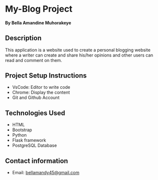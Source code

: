 # My-Blog Project
#### By **Bella Amandine Muhorakeye**
## Description
This application is a website used to create a personal blogging website where a writer can create and share his/her opinions and other users can read and comment on them. 
## Project Setup Instructions
* VsCode: Editor to write code
* Chrome: Display the content
* Git and Github Account
## Technologies Used
* HTML
* Bootstrap
* Python
* Flask framework
* PostgreSQL Database
## Contact information
* Email: bellamandy45@gmail.com